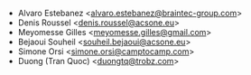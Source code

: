 - Alvaro Estebanez \<<alvaro.estebanez@braintec-group.com>\>
- Denis Roussel \<<denis.roussel@acsone.eu>\>
- Meyomesse Gilles \<<meyomesse.gilles@gmail.com>\>
- Bejaoui Souheil \<<souheil.bejaoui@acsone.eu>\>
- Simone Orsi \<<simone.orsi@camptocamp.com>\>
- Duong (Tran Quoc) \<<duongtq@trobz.com>\>
